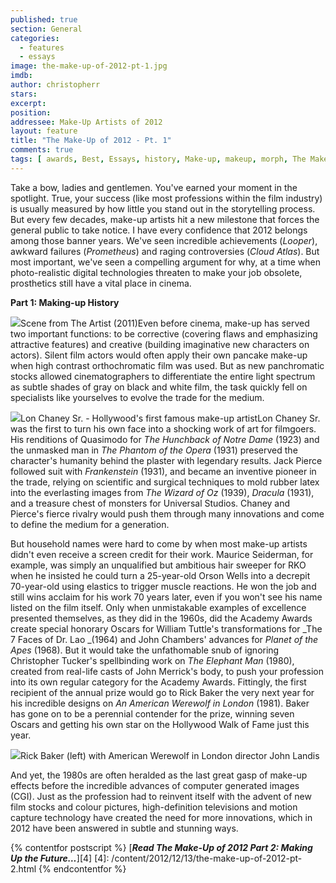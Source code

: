 ```yaml
---
published: true
section: General
categories:
  - features
  - essays
image: the-make-up-of-2012-pt-1.jpg
imdb: 
author: christopherr
stars: 
excerpt: 
position: 
addressee: Make-Up Artists of 2012
layout: feature
title: "The Make-Up of 2012 - Pt. 1"
comments: true
tags: [ awards, Best, Essays, history, Make-up, makeup, morph, The Make-Up of 2012, worst]
---
```

Take a bow, ladies and gentlemen. You've earned your moment in the spotlight. True, your success (like most professions within the film industry) is usually measured by how little you stand out in the storytelling process. But every few decades, make-up artists hit a new milestone that forces the general public to take notice. I have every confidence that 2012 belongs among those banner years. We've seen incredible achievements (_Looper_), awkward failures (_Prometheus_) and raging controversies (_Cloud Atlas_). But most important, we've seen a compelling argument for why, at a time when photo-realistic digital technologies threaten to make your job obsolete, prosthetics still have a vital place in cinema.

**Part 1: Making-up History**

![][1]Scene from The Artist (2011)Even before cinema, make-up has served two important functions: to be corrective (covering flaws and emphasizing attractive features) and creative (building imaginative new characters on actors). Silent film actors would often apply their own pancake make-up when high contrast orthochromatic film was used. But as new panchromatic stocks allowed cinematographers to differentiate the entire light spectrum as subtle shades of gray on black and white film, the task quickly fell on specialists like yourselves to evolve the trade for the medium. 

   [1]: http://static.squarespace.com/static/5005f6bcc4aa41161b33e89e/5329cf1fe4b07c068ebf74de/5329cf20e4b07c068ebf7c56/1355496887092/The%20Artist%202011B.jpg

![][2]Lon Chaney Sr. - Hollywood's first famous make-up artistLon Chaney Sr. was the first to turn his own face into a shocking work of art for filmgoers. His renditions of Quasimodo for _The Hunchback of Notre Dame_ (1923) and the unmasked man in _The Phantom of the Opera_ (1931) preserved the character's humanity behind the plaster with legendary results. Jack Pierce followed suit with _Frankenstein_ (1931), and became an inventive pioneer in the trade, relying on scientific and surgical techniques to mold rubber latex into the everlasting images from _The Wizard of Oz_ (1939), _Dracula_ (1931), and a treasure chest of monsters for Universal Studios. Chaney and Pierce's fierce rivalry would push them through many innovations and come to define the medium for a generation.

   [2]: http://static.squarespace.com/static/5005f6bcc4aa41161b33e89e/5329cf1fe4b07c068ebf74de/5329cf20e4b07c068ebf7c57/1355494692087/Lon%20Chaney%20Sr%20copy.jpg

But household names were hard to come by when most make-up artists didn't even receive a screen credit for their work. Maurice Seiderman, for example, was simply an unqualified but ambitious hair sweeper for RKO when he insisted he could turn a 25-year-old Orson Wells into a decrepit 70-year-old using elastics to trigger muscle reactions. He won the job and still wins acclaim for his work 70 years later, even if you won't see his name listed on the film itself. Only when unmistakable examples of excellence presented themselves, as they did in the 1960s, did the Academy Awards create special honorary Oscars for William Tuttle's transformations for _The 7 Faces of Dr. Lao _(1964) and John Chambers' advances for _Planet of the Apes_ (1968). But it would take the unfathomable snub of ignoring Christopher Tucker's spellbinding work on _The Elephant Man_ (1980), created from real-life casts of John Merrick's body, to push your profession into its own regular category for the Academy Awards. Fittingly, the first recipient of the annual prize would go to Rick Baker the very next year for his incredible designs on _An American Werewolf in London_ (1981). Baker has gone on to be a perennial contender for the prize, winning seven Oscars and getting his own star on the Hollywood Walk of Fame just this year.

![][3]Rick Baker (left) with American Werewolf in London director John Landis

   [3]: http://static.squarespace.com/static/5005f6bcc4aa41161b33e89e/5329cf1fe4b07c068ebf74de/5329cf20e4b07c068ebf7c58/1355494251034/Rick%20Baker%20Werewolf.jpg

And yet, the 1980s are often heralded as the last great gasp of make-up effects before the incredible advances of computer generated images (CGI). Just as the profession had to reinvent itself with the advent of new film stocks and colour pictures, high-definition televisions and motion capture technology have created the need for more innovations, which in 2012 have been answered in subtle and stunning ways.

{% contentfor postscript %}	
[**_Read The Make-Up of 2012 Part 2: Making Up the Future…_**][4]
   [4]: /content/2012/12/13/the-make-up-of-2012-pt-2.html
{% endcontentfor %}
